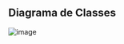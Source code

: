 ##   Diagrama de Classes
![image](https://github.com/user-attachments/assets/e3996f0c-3041-4a4b-aac0-a89a9ce57c5e)

